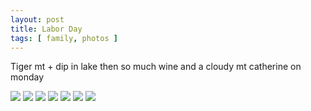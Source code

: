 ```yaml
---
layout: post
title: Labor Day 
tags: [ family, photos ]
---
```


Tiger mt + dip in lake then so much wine and a cloudy mt catherine on monday

<script src="https://ajax.googleapis.com/ajax/libs/jquery/1.11.1/jquery.min.js" ></script>


<div class="fotorama"  data-allowfullscreen="true" data-width="100%"  data-ratio="800/600">
    <!--https://photos.app.goo.gl/MKskPuTEMwVsipS78-->
    <img src="https://images.northbriton.net/AP1GczORnNjjyeXFrMZwps7aXwfbpcOtHtDuGMFyAXjoQVeIKgUN6LuHDU8ZI5F5syQ7Tn2H-t6YqICixGpqnHNuw1bUG1UNmwyf-CnLBVlT6qx8L-VFjGVp">
    <img src="https://images.northbriton.net/AP1GczNTKrOp18WTYTjIgAkfH-cn1QRU76vRrU7ruilwBY5YCIObb-8DcpRmSb80LjjipAc9pJIPWB4V0jG9j2NxG1Fy-CGmiNuzGpnwJkcapwi6Xcisqxt7">
    <img src="https://images.northbriton.net/AP1GczPfMMQ8xLyNaIuFweI4SFbUm6LHfoG96aasOEoTln9NjwDiT2uegmLDMxgJb-JOp9XdnXY4Gp7FanBvlukvVMbFr2Vu6xAmK20MQB2vdaUI3tBH-c9X">
    <img src="https://images.northbriton.net/AP1GczPBntdEJMESsXBAcchjxJr-rcHTFjwfj-pxdqynqLST0cfoFI7Paaw8laXQxHQrMIfnDY_lXKWpo5fv0plJp2ftgIfdyhlqovi0DP5P60Y6AYyGVxfs">
    <img src="https://images.northbriton.net/AP1GczM-4GxsxPWJi_PV6yvYXMnvawMApUqYThGH890krMJ15mbEKlKhVqHioS0vtF_jTqB1MIkcVx_fDhvGTZ3a4iE9XtG5ox1UwCkInKNhokQVQeuU7YyA">
    <img src="https://images.northbriton.net/AP1GczPZ_fTdDTha77l-KzvKZpqo6eySraht55R9orz9xrNU7Jl5HVH91U1YsnZ8hkSCCbBp2fYHR8EZDEcFbpHDT1AtZgojt2ZeYQLLt7xHFbYxHCfJ6z0u">
    <img src="https://images.northbriton.net/AP1GczMyGROJAQ31JEE_MIHrQf0DwdURh-q76LLoJZPbB23PhKBt8QadUYCTdgua2XlYTDdvGvIWhQK_g3knLGbyHcMtHyki3rGM3kGAxcwEv6PkeiKVL2IG">
</div>